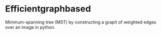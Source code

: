 # Efficientgraphbased
Minimum-spanning tree (MST) by constructing a graph of weighted edges over an image in python.
